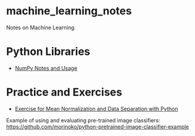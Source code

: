 # machine_learning_notes
Notes on Machine Learning

# Python Libraries
- [NumPy Notes and Usage](https://github.com/morinoko/machine_learning_notes/blob/master/Numpy%20Introduction.ipynb)

# Practice and Exercises
- [Exercise for Mean Normalization and Data Separation with Python](https://github.com/morinoko/machine_learning_notes/blob/master/Mean%20Normalization%20and%20Data%20Separation%20with%20NumPy.ipynb)

Example of using and evaluating pre-trained image classifiers:
https://github.com/morinoko/python-pretrained-image-classifier-example
